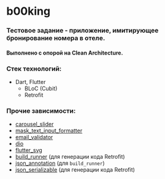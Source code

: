 # b00king

### Тестовое задание - приложение, имитирующее бронирование номера в отеле.
#### Выполнено с опорой на Clean Architecture.

### Стек технологий:
 - Dart, Flutter
   - BLoC (Cubit)
   - Retrofit

### Прочие зависимости:
 - [carousel_slider](https://pub.dev/packages/carousel_slider)
 - [mask_text_input_formatter](https://pub.dev/packages/mask_text_input_formatter)
 - [email_validator](https://pub.dev/packages/email_validator)
 - [dio](https://pub.dev/packages/dio)
 - [flutter_svg](https://pub.dev/packages/flutter_svg)
 - [build_runner](https://pub.dev/packages/build_runner) (для генерации кода Retrofit)
 - [json_annotation](https://pub.dev/packages/json_annotation) (для `build_runner`)
 - [json_serializable](https://pub.dev/packages/json_serializable) (для генерации кода Retrofit)


